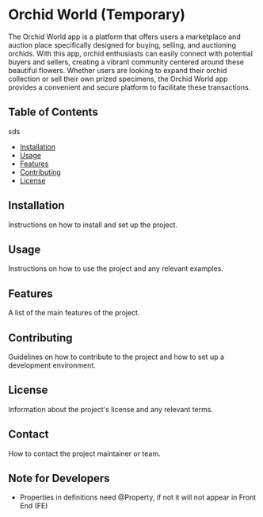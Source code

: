 # Orchid World (Temporary)

The Orchid World app is a platform that offers users a marketplace and auction place specifically designed for buying, selling, and auctioning orchids. With this app, orchid enthusiasts can easily connect with potential buyers and sellers, creating a vibrant community centered around these beautiful flowers. Whether users are looking to expand their orchid collection or sell their own prized specimens, the Orchid World app provides a convenient and secure platform to facilitate these transactions.

## Table of Contents

sds

- [Installation](#installation)
- [Usage](#usage)
- [Features](#features)
- [Contributing](#contributing)
- [License](#license)

## Installation

Instructions on how to install and set up the project.

## Usage

Instructions on how to use the project and any relevant examples.

## Features

A list of the main features of the project.

## Contributing

Guidelines on how to contribute to the project and how to set up a development environment.

## License

Information about the project's license and any relevant terms.

## Contact

How to contact the project maintainer or team.

## Note for Developers

- Properties in definitions need @Property, if not it will not appear in Front End (FE)
